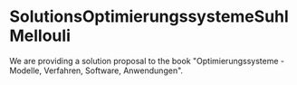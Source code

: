 # SolutionsOptimierungssystemeSuhlMellouli
We are providing a solution proposal to the book "Optimierungssysteme - Modelle, Verfahren, Software, Anwendungen".
